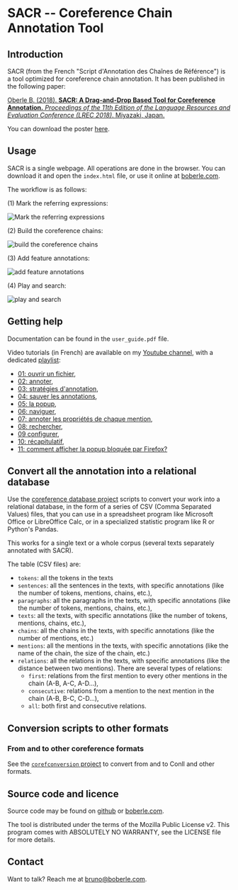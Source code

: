 # SACR -- Coreference Chain Annotation Tool

## Introduction

SACR (from the French "Script d'Annotation des Chaînes de Référence") is a tool optimized for coreference chain annotation.  It has been published in the following paper:

[Oberle B. (2018). **SACR: A Drag-and-Drop Based Tool for Coreference Annotation.** _Proceedings of the 11th Edition of the Language Resources and Evaluation Conference (LREC 2018)_. Miyazaki, Japan.](http://www.lrec-conf.org/proceedings/lrec2018/summaries/178.html)

You can download the poster [here](http://boberle.com/publications/res/Oberle-2018_lrec_poster.pdf).


## Usage

SACR is a single webpage.  All operations are done in the browser.  You can download it and open the `index.html` file, or use it online at [boberle.com](http://boberle.com/projects/sacr).

The workflow is as follows:

(1) Mark the referring expressions:

![Mark the referring expressions](docs/screenshot02.png)


(2) Build the coreference chains:

![build the coreference chains](docs/screenshot03.png)


(3) Add feature annotations:

![add feature annotations](docs/screenshot04.png)


(4) Play and search:

![play and search](docs/screenshot05.png)



## Getting help

Documentation can be found in the `user_guide.pdf` file.

Video tutorials (in French) are available on my [Youtube channel](https://www.youtube.com/channel/UCOwucR9MSBbuOsa1owqyM5Q), with a dedicated
[playlist](https://www.youtube.com/watch?v=mjxR7m5fSrE&list=PLLXnGmOewaNXrAvW9xsrtNrYqUDocZ18Z):

- [01: ouvrir un fichier](https://www.youtube.com/watch?v=mjxR7m5fSrE&list=PLLXnGmOewaNXrAvW9xsrtNrYqUDocZ18Z&index=1),
- [02: annoter](https://www.youtube.com/watch?v=LDqy4x5xQl8&list=PLLXnGmOewaNXrAvW9xsrtNrYqUDocZ18Z&index=2),
- [03: stratégies d'annotation](https://www.youtube.com/watch?v=0oslSmkb020&list=PLLXnGmOewaNXrAvW9xsrtNrYqUDocZ18Z&index=3),
- [04: sauver les annotations](https://www.youtube.com/watch?v=dvqVGfMPP_w&list=PLLXnGmOewaNXrAvW9xsrtNrYqUDocZ18Z&index=4),
- [05: la popup](https://www.youtube.com/watch?v=xpP39cZamlk&list=PLLXnGmOewaNXrAvW9xsrtNrYqUDocZ18Z&index=5),
- [06: naviguer](https://www.youtube.com/watch?v=f4GE63hibKc&list=PLLXnGmOewaNXrAvW9xsrtNrYqUDocZ18Z&index=6),
- [07: annoter les propriétés de chaque mention](https://www.youtube.com/watch?v=pT-ICzuQAAo&list=PLLXnGmOewaNXrAvW9xsrtNrYqUDocZ18Z&index=7),
- [08: rechercher](https://www.youtube.com/watch?v=-tFTjhFFS5o&list=PLLXnGmOewaNXrAvW9xsrtNrYqUDocZ18Z&index=8),
- [09 configurer](https://www.youtube.com/watch?v=lEsM8F-IK8M&list=PLLXnGmOewaNXrAvW9xsrtNrYqUDocZ18Z&index=9),
- [10: récapitulatif](https://www.youtube.com/watch?v=H62pm0Zyh7M&list=PLLXnGmOewaNXrAvW9xsrtNrYqUDocZ18Z&index=10),
- [11: comment afficher la popup bloquée par Firefox?](https://www.youtube.com/watch?v=rp_f0LPr-dg&list=PLLXnGmOewaNXrAvW9xsrtNrYqUDocZ18Z&index=11)


## Convert all the annotation into a relational database

Use the [coreference database project](https://github.com/boberle/coreference_databases) scripts to convert your work into a relational database, in the form of a series of CSV (Comma Separated Values) files, that you can use in a spreadsheet program like Microsoft Office or LibreOffice Calc, or in a specialized statistic program like R or Python's Pandas.

This works for a single text or a whole corpus (several texts separately annotated with SACR).

The table (CSV files) are:

- `tokens`: all the tokens in the texts
- `sentences`: all the sentences in the texts, with specific annotations (like the number of tokens, mentions, chains, etc.),
- `paragraphs`: all the paragraphs in the texts, with specific annotations (like the number of tokens, mentions, chains, etc.),
- `texts`: all the texts, with specific annotations (like the number of tokens, mentions, chains, etc.),
- `chains`: all the chains in the texts, with specific annotations (like the number of mentions, etc.)
- `mentions`: all the mentions in the texts, with specific annotations (like the name of the chain, the size of the chain, etc.)
- `relations`: all the relations in the texts, with specific annotations (like the distance between two mentions). There are several types of relations:
   - `first`: relations from the first mention to every other mentions in the chain (A-B, A-C, A-D...),
   - `consecutive`: relations from a mention to the next mention in the chain (A-B, B-C, C-D...),
   - `all`: both first and consecutive relations.


## Conversion scripts to other formats

### From and to other coreference formats

See the [`corefconversion` project](https://github.com/boberle/corefconversion) to convert from and to Conll and other formats.


## Source code and licence

Source code may be found on [github](https://github.com/boberle/sacr) or [boberle.com](http://boberle.com).

The tool is distributed under the terms of the Mozilla Public License v2.  This program comes with ABSOLUTELY NO WARRANTY, see the LICENSE file for more details.


## Contact

Want to talk? Reach me at bruno@boberle.com.

